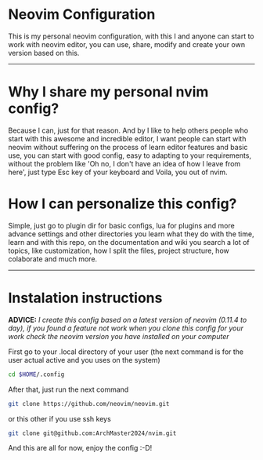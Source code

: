 # Neovim Configuration

This is my personal neovim configuration, with this I and anyone can start to work
with neovim editor, you can use, share, modify and create your own version based on
this.

---

# Why I share my personal nvim config?

Because I can, just for that reason. And by I like to help others people who start with
this awesome and incredible editor, I want people can start with neovim without suffering
on the process of learn editor features and basic use, you can start with good config,
easy to adapting to your requirements, without the problem like 'Oh no, I don\'t have an
idea of how I leave from here', just type Esc key of your keyboard and Voila, you out of
nvim.

# How I can personalize this config?

Simple, just go to plugin dir for basic configs, lua for plugins and more advance settings
and other directories you learn what they do with the time, learn and with this repo, on the
documentation and wiki you search a lot of topics, like customization, how I split the files,
project structure, how colaborate and much more.

---

# Instalation instructions

**ADVICE:** *I create this config based on a latest version of neovim (0.11.4 to day), if
you found a feature not work when you clone this config for your work check the neovim version
you have installed on your computer*

First go to your .local directory of your user (the next command is for the user actual active
and you uses on the system)

```bash
cd $HOME/.config
```

After that, just run the next command

```bash
git clone https://github.com/neovim/neovim.git
```

or this other if you use ssh keys

```bash
git clone git@github.com:ArchMaster2024/nvim.git
```

And this are all for now, enjoy the config :-D!
